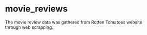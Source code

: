 # movie_reviews
The movie review data was gathered from Rotten Tomatoes website through web scrapping. 
